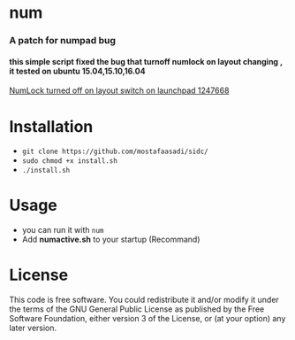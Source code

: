 # num
### A patch for numpad bug
#### this simple script fixed the bug that turnoff numlock on layout changing , it tested on ubuntu 15.04,15.10,16.04
[ NumLock turned off on layout switch on launchpad 1247668](https://bugs.launchpad.net/xorg-server/+bug/1247668)

# Installation
- ```git clone https://github.com/mostafaasadi/sidc/```
- ```sudo chmod +x install.sh```
- ```./install.sh```

# Usage 
- you can run it with ```num```
- Add **numactive.sh** to your startup (Recommand)


# License
This code is free software. You could redistribute it and/or modify it under the terms of the GNU General Public License as published by the Free Software Foundation, either version 3 of the License, or (at your option) any later version.
